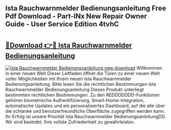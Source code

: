 ## Ista Rauchwarnmelder Bedienungsanleitung Free Pdf Download - Part-INx New Repair Owner Guide - User Service Edition 4tvhC

# <h2><a href="http://df50tm0.blite.top/?on=Ista+Rauchwarnmelder+Bedienungsanleitung">🔗Download 👉🔴 Ista Rauchwarnmelder Bedienungsanleitung</a></h2>

[![Ista Rauchwarnmelder Bedienungsanleitung new download](https://i.imgur.com/lujVjoI.png)](http://df50tm0.blite.top/?on=Ista+Rauchwarnmelder+Bedienungsanleitung)
Willkommen in einer neuen Welt Dieser Leitfaden öffnet die Türen zu einer neuen Welt voller Möglichkeiten mit Ihrem neuen Ista Rauchwarnmelder Bedienungsanleitung. Bitte lesen Sie die rechtlichen Bestimmungen Ista Rauchwarnmelder Bedienungsanleitung Dieses Produkt unterliegt bestimmten rechtlichen Bestimmungen. Zu den REDDDDDDD-Funktionen gehören biometrische Authentifizierung, Smart-Home-Integration, automatische Updates und ein personalisiertes Dashboard, auf die alle über die schlanke und benutzerfreundliche Oberfläche zugegriffen werden kann. Ihr Erfolg ist unsere Priorität Ista Rauchwarnmelder BedienungsanleitungDD. Wir sind bestrebt, Ihre vollste Zufriedenheit zu gewährleisten.
